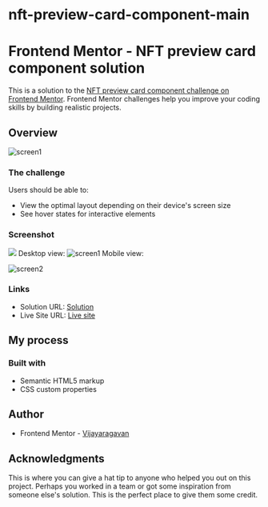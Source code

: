 # nft-preview-card-component-main

# Frontend Mentor - NFT preview card component solution

This is a solution to the [NFT preview card component challenge on Frontend Mentor](https://www.frontendmentor.io/challenges/nft-preview-card-component-SbdUL_w0U). Frontend Mentor challenges help you improve your coding skills by building realistic projects. 


## Overview
![screen1](https://user-images.githubusercontent.com/95960286/182889796-9950a567-b97a-4994-aa97-6a4c31f1f35f.png)

### The challenge

Users should be able to:

- View the optimal layout depending on their device's screen size
- See hover states for interactive elements

### Screenshot

![](./screenshot.jpg)
Desktop view:
![screen1](https://user-images.githubusercontent.com/95960286/182890601-b5b554d5-6797-44ce-817f-e200daa38c25.png)
Mobile view:

![screen2](https://user-images.githubusercontent.com/95960286/182890739-6ae26628-53ba-4053-bd24-c86942882b82.png)



### Links

- Solution URL: [Solution](https://www.frontendmentor.io/solutions/nftpreviewcardcomponentmain-7SSktoYt6b)
- Live Site URL: [Live site](https://bespoke-pixie-816b71.netlify.app/)

## My process

### Built with

- Semantic HTML5 markup
- CSS custom properties



## Author


- Frontend Mentor - [Vijayaragavan](https://www.frontendmentor.io/profile/vijayaragavankts)

## Acknowledgments

This is where you can give a hat tip to anyone who helped you out on this project. Perhaps you worked in a team or got some inspiration from someone else's solution. This is the perfect place to give them some credit.
